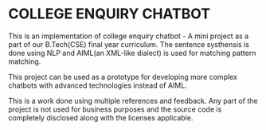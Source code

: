 # COLLEGE ENQUIRY CHATBOT

This is an implementation of college enquiry chatbot - A mini project as a part of our B.Tech(CSE) final year curriculum. The sentence systhensis is done using NLP and AIML(an XML-like dialect) is used for matching pattern matching.

This project can be used as a prototype for developing more complex chatbots with advanced technologies instead of AIML.

This is a work done using multiple references and feedback. Any part of the project is not used for business purposes and the source code is completely disclosed along with the licenses applicable.